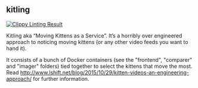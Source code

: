 kitling
-------
[![Clippy Linting Result](https://clippy.bashy.io/github/palfrey/kitling/master/badge.svg)](https://clippy.bashy.io/github/palfrey/kitling/master/log)

Kitling aka “Moving Kittens as a Service”. It’s a horribly over engineered approach to noticing moving kittens (or any other video feeds you want to hand it).

It consists of a bunch of Docker containers (see the "frontend", "comparer" and "imager" folders) tied together to select the kittens that move the most. Read http://www.lshift.net/blog/2015/10/29/kitten-videos-an-engineering-approach/ for further information.
